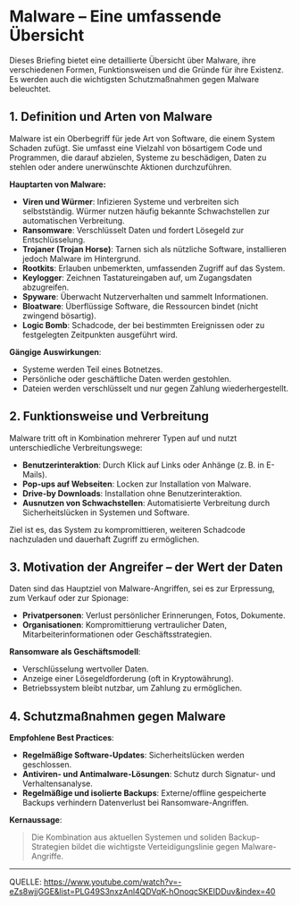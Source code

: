 # Malware – Eine umfassende Übersicht

Dieses Briefing bietet eine detaillierte Übersicht über Malware, ihre verschiedenen Formen, Funktionsweisen und die Gründe für ihre Existenz. Es werden auch die wichtigsten Schutzmaßnahmen gegen Malware beleuchtet.

## 1. Definition und Arten von Malware

Malware ist ein Oberbegriff für jede Art von Software, die einem System Schaden zufügt. Sie umfasst eine Vielzahl von bösartigem Code und Programmen, die darauf abzielen, Systeme zu beschädigen, Daten zu stehlen oder andere unerwünschte Aktionen durchzuführen.

**Hauptarten von Malware:**

- **Viren und Würmer**: Infizieren Systeme und verbreiten sich selbstständig. Würmer nutzen häufig bekannte Schwachstellen zur automatischen Verbreitung.
- **Ransomware**: Verschlüsselt Daten und fordert Lösegeld zur Entschlüsselung.
- **Trojaner (Trojan Horse)**: Tarnen sich als nützliche Software, installieren jedoch Malware im Hintergrund.
- **Rootkits**: Erlauben unbemerkten, umfassenden Zugriff auf das System.
- **Keylogger**: Zeichnen Tastatureingaben auf, um Zugangsdaten abzugreifen.
- **Spyware**: Überwacht Nutzerverhalten und sammelt Informationen.
- **Bloatware**: Überflüssige Software, die Ressourcen bindet (nicht zwingend bösartig).
- **Logic Bomb**: Schadcode, der bei bestimmten Ereignissen oder zu festgelegten Zeitpunkten ausgeführt wird.

**Gängige Auswirkungen**:

- Systeme werden Teil eines Botnetzes.
- Persönliche oder geschäftliche Daten werden gestohlen.
- Dateien werden verschlüsselt und nur gegen Zahlung wiederhergestellt.

## 2. Funktionsweise und Verbreitung

Malware tritt oft in Kombination mehrerer Typen auf und nutzt unterschiedliche Verbreitungswege:

- **Benutzerinteraktion**: Durch Klick auf Links oder Anhänge (z. B. in E-Mails).
- **Pop-ups auf Webseiten**: Locken zur Installation von Malware.
- **Drive-by Downloads**: Installation ohne Benutzerinteraktion.
- **Ausnutzen von Schwachstellen**: Automatisierte Verbreitung durch Sicherheitslücken in Systemen und Software.

Ziel ist es, das System zu kompromittieren, weiteren Schadcode nachzuladen und dauerhaft Zugriff zu ermöglichen.

## 3. Motivation der Angreifer – der Wert der Daten

Daten sind das Hauptziel von Malware-Angriffen, sei es zur Erpressung, zum Verkauf oder zur Spionage:

- **Privatpersonen**: Verlust persönlicher Erinnerungen, Fotos, Dokumente.
- **Organisationen**: Kompromittierung vertraulicher Daten, Mitarbeiterinformationen oder Geschäftsstrategien.

**Ransomware als Geschäftsmodell**:

- Verschlüsselung wertvoller Daten.
- Anzeige einer Lösegeldforderung (oft in Kryptowährung).
- Betriebssystem bleibt nutzbar, um Zahlung zu ermöglichen.

## 4. Schutzmaßnahmen gegen Malware

**Empfohlene Best Practices**:

- **Regelmäßige Software-Updates**: Sicherheitslücken werden geschlossen.
- **Antiviren- und Antimalware-Lösungen**: Schutz durch Signatur- und Verhaltensanalyse.
- **Regelmäßige und isolierte Backups**: Externe/offline gespeicherte Backups verhindern Datenverlust bei Ransomware-Angriffen.

**Kernaussage**:

> Die Kombination aus aktuellen Systemen und soliden Backup-Strategien bildet die wichtigste Verteidigungslinie gegen Malware-Angriffe.
---
QUELLE: https://www.youtube.com/watch?v=-eZs8wjjGGE&list=PLG49S3nxzAnl4QDVqK-hOnoqcSKEIDDuv&index=40
